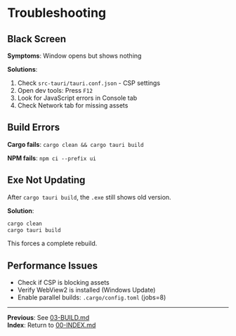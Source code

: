 # Troubleshooting

## Black Screen

**Symptoms**: Window opens but shows nothing

**Solutions**:
1. Check `src-tauri/tauri.conf.json` - CSP settings
2. Open dev tools: Press `F12`
3. Look for JavaScript errors in Console tab
4. Check Network tab for missing assets

## Build Errors

**Cargo fails**: `cargo clean && cargo tauri build`

**NPM fails**: `npm ci --prefix ui`

## Exe Not Updating

After `cargo tauri build`, the `.exe` still shows old version.

**Solution**:
```powershell
cargo clean
cargo tauri build
```

This forces a complete rebuild.

## Performance Issues

- Check if CSP is blocking assets
- Verify WebView2 is installed (Windows Update)
- Enable parallel builds: `.cargo/config.toml` (jobs=8)

---

**Previous**: See [03-BUILD.md](03-BUILD.md)  
**Index**: Return to [00-INDEX.md](00-INDEX.md)
